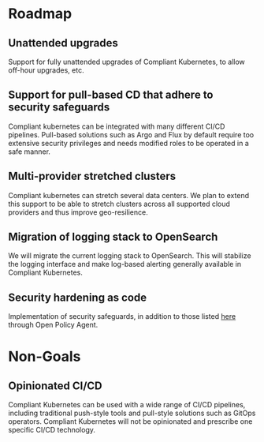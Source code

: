 # Roadmap

## Unattended upgrades

Support for fully unattended upgrades of Compliant Kubernetes, to allow off-hour upgrades, etc.

## Support for pull-based CD that adhere to security safeguards 

Compliant kubernetes can be integrated with many different CI/CD pipelines.
Pull-based solutions such as Argo and Flux by default require too extensive security privileges
and needs modified roles to be operated in a safe manner. 

## Multi-provider stretched clusters

Compliant kubernetes can stretch several data centers. We plan to extend this support to be able to 
stretch clusters across all supported cloud providers and thus improve geo-resilience. 

## Migration of logging stack to OpenSearch

We will migrate the current logging stack to OpenSearch. This will stabilize the logging interface and 
make log-based alerting generally available in Compliant Kubernetes. 

## Security hardening as code 

Implementation of security safeguards, in addition to those listed [here](https://elastisys.io/compliantkubernetes/user-guide/safeguards/) through Open Policy Agent. 



# Non-Goals

## Opinionated CI/CD

Compliant Kubernetes can be used with a wide range of CI/CD pipelines, including traditional push-style tools and pull-style solutions such as GitOps operators.
Compliant Kubernetes will not be opinionated and prescribe one specific CI/CD technology.
